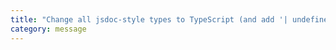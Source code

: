 ```yaml
---
title: "Change all jsdoc-style types to TypeScript (and add '| undefined' to nullable types)"
category: message
---
```

